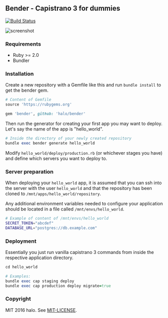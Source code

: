 ## Bender - Capistrano 3 for dummies

[![Build Status](https://travis-ci.org/halo/bender.svg?branch=master)](https://travis-ci.org/halo/bender)

![screenshot](https://raw.github.com/halo/bender/master/doc/bender.png)

### Requirements

* Ruby >= 2.0
* Bundler

### Installation

Create a new repository with a Gemfile like this and run `bundle install` to get the bender gem.

```ruby
# Content of Gemfile
source 'https://rubygems.org'

gem 'bender', github: 'halo/bender'
```

Then run the generator for creating your first app you may want to deploy.
Let's say the name of the app is "hello_world".

```ruby
# Inside the directory of your newly created repository
bundle exec bender generate hello_world
```

Modify `hello_world/deploy/production.rb` (or whichever stages you have) and define which servers you want to deploy to.

### Server preparation

When deploying your `hello_world` app, it is assumed that you can ssh into the server with the user `hello_world` and that the repository has been cloned to `/mnt/apps/hello_world/repository`.

Any additional environment variables needed to configure your application should be located in a file called `/mnt/envs/hello_world`.

```bash
# Example of content of /mnt/envs/hello_world
SECRET_TOKEN="abcdef"
DATABASE_URL="postgres://db.example.com"
```

### Deployment

Essentially you just run vanilla capistrano 3 commands from inside the respective application directory.

```ruby
cd hello_world

# Examples:
bundle exec cap staging deploy
bundle exec cap production deploy migrate=true
```

### Copyright

MIT 2016 halo. See [MIT-LICENSE](http://github.com/halo/bender/blob/master/MIT-LICENSE).
